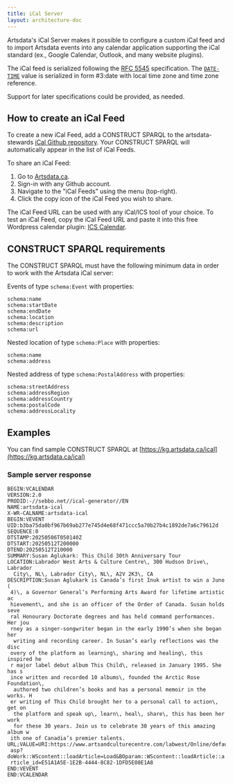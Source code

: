 ```yaml
---
title: iCal Server
layout: architecture-doc
---
```


Artsdata's iCal Server makes it possible to configure a custom iCal feed and to import Artsdata events into any calendar application supporting the iCal standard (ex., Google Calendar, Outlook, and many website plugins).

The iCal feed is serialized following the [RFC 5545](https://datatracker.ietf.org/doc/html/rfc5545) specification. The [`DATE-TIME`](https://www.kanzaki.com/docs/ical/dateTime.html) value is serialized in form #3:date with local time zone and time zone reference.

Support for later specifications could be provided, as needed.

## How to create an iCal Feed

To create a new iCal Feed, add a CONSTRUCT SPARQL to the artsdata-stewards <a href='https://github.com/artsdata-stewards/artsdata-actions/tree/main/ical'>iCal Github repository</a>. Your CONSTRUCT SPARQL will automatically appear in the list of iCal Feeds.

To share an iCal Feed: 
1. Go to [Artsdata.ca](http://kg.artsdata.ca).
2. Sign-in with any Github account.
3. Navigate to the "iCal Feeds" using the menu (top-right).
4. Click the copy icon of the iCal Feed you wish to share.

The iCal Feed URL can be used with any iCal/ICS tool of your choice. To test an iCal Feed, copy the iCal Feed URL and paste it into this free Wordpress calendar plugin: <a href='https://icscalendar.com/preview/'>ICS Calendar</a>.</p>

## CONSTRUCT SPARQL requirements
The CONSTRUCT SPARQL must have the following minimum data in order to work with the Artsdata iCal server:

Events of type `schema:Event` with properties:
```
schema:name
schema:startDate
schema:endDate
schema:location
schema:description
schema:url
```

Nested location of type `schema:Place` with properties:
```
schema:name
schema:address
```

Nested address of type `schema:PostalAddress` with properties:
```
schema:streetAddress
schema:addressRegion
schema:addressCountry
schema:postalCode
schema:addressLocality
```

## Examples

You can find sample CONSTRUCT SPARQL at [https://kg.artsdata.ca/ical](https://kg.artsdata.ca/ical)

### Sample server response

```
BEGIN:VCALENDAR
VERSION:2.0
PRODID:-//sebbo.net//ical-generator//EN
NAME:artsdata-ical
X-WR-CALNAME:artsdata-ical
BEGIN:VEVENT
UID:b3ba75da0bf967b69ab277e745d4e68f471ccc5a70b27b4c1892de7a6c79612d
SEQUENCE:0
DTSTAMP:20250506T050140Z
DTSTART:20250512T200000
DTEND:20250512T210000
SUMMARY:Susan Aglukark: This Child 30th Anniversary Tour
LOCATION:Labrador West Arts & Culture Centre\, 300 Hudson Drive\, Labrador
  City\, NL\, Labrador City\, NL\, A2V 2K3\, CA
DESCRIPTION:Susan Aglukark is Canada’s first Inuk artist to win a Juno (
 4)\, a Governor General’s Performing Arts Award for lifetime artistic ac
 hievement\, and she is an officer of the Order of Canada. Susan holds seve
 ral Honourary Doctorate degrees and has held command performances. Her jou
 rney as a singer-songwriter began in the early 1990’s when she began her
  writing and recording career. In Susan’s early reflections was the disc
 overy of the platform as learning\, sharing and healing\, this inspired he
 r major label debut album This Child\, released in January 1995. She has s
 ince written and recorded 10 albums\, founded the Arctic Rose Foundation\,
  authored two children’s books and has a personal memoir in the works. H
 er writing of This Child brought her to a personal call to action\, get on
  the platform and speak up\, learn\, heal\, share\, this has been her work
  for these 30 years. Join us to celebrate 30 years of this amazing album w
 ith one of Canadia’s premier talents.
URL;VALUE=URI:https://www.artsandculturecentre.com/labwest/Online/default.
 asp?doWork::WScontent::loadArticle=Load&BOparam::WScontent::loadArticle::a
 rticle_id=E51A1A5E-1E2B-4444-8C82-1DFD5E08E1A8
END:VEVENT
END:VCALENDAR
```
